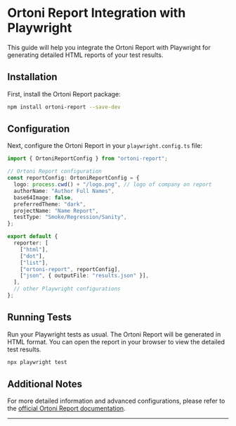# Ortoni Report Integration with Playwright

This guide will help you integrate the Ortoni Report with Playwright for generating detailed HTML reports of your test results.

## Installation

First, install the Ortoni Report package:

```bash
npm install ortoni-report --save-dev
```

## Configuration

Next, configure the Ortoni Report in your `playwright.config.ts` file:

```typescript
import { OrtoniReportConfig } from "ortoni-report";

// Ortoni Report configuration
const reportConfig: OrtoniReportConfig = {
  logo: process.cwd() + "/logo.png", // logo of company on report
  authorName: "Author Full Names",
  base64Image: false,
  preferredTheme: "dark",
  projectName: "Name Report",
  testType: "Smoke/Regression/Sanity",
};

export default {
  reporter: [
    ["html"],
    ["dot"],
    ["list"],
    ["ortoni-report", reportConfig],
    ["json", { outputFile: "results.json" }],
  ],
  // other Playwright configurations
};
```

## Running Tests

Run your Playwright tests as usual. The Ortoni Report will be generated in HTML format. You can open the report in your browser to view the detailed test results.

```bash
npx playwright test
```

## Additional Notes

For more detailed information and advanced configurations, please refer to the [official Ortoni Report documentation](https://github.com/ortoniKC/ortoni-report).

---
